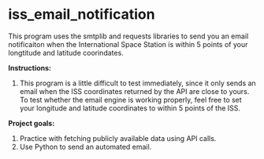# iss_email_notification

This program uses the smtplib and requests libraries to send you an email notificaiton when the International Space Station is within 5 points of your longtitude and latitude coorindates.

**Instructions:**

1. This program is a little difficult to test immediately, since it only sends an email when the ISS coordinates returned by the API are close to yours. To test whether the email engine is working properly, feel free to set your longitude and latitude coordinates to within 5 points of the ISS. 

**Project goals:**

1. Practice with fetching publicly available data using API calls.
2. Use Python to send an automated email. 

